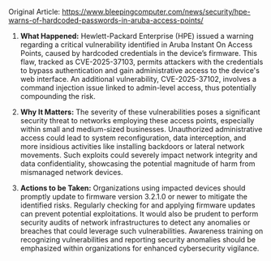 Original Article: https://www.bleepingcomputer.com/news/security/hpe-warns-of-hardcoded-passwords-in-aruba-access-points/

1) **What Happened:** Hewlett-Packard Enterprise (HPE) issued a warning regarding a critical vulnerability identified in Aruba Instant On Access Points, caused by hardcoded credentials in the device’s firmware. This flaw, tracked as CVE-2025-37103, permits attackers with the credentials to bypass authentication and gain administrative access to the device's web interface. An additional vulnerability, CVE-2025-37102, involves a command injection issue linked to admin-level access, thus potentially compounding the risk.

2) **Why It Matters:** The severity of these vulnerabilities poses a significant security threat to networks employing these access points, especially within small and medium-sized businesses. Unauthorized administrative access could lead to system reconfiguration, data interception, and more insidious activities like installing backdoors or lateral network movements. Such exploits could severely impact network integrity and data confidentiality, showcasing the potential magnitude of harm from mismanaged network devices.

3) **Actions to be Taken:** Organizations using impacted devices should promptly update to firmware version 3.2.1.0 or newer to mitigate the identified risks. Regularly checking for and applying firmware updates can prevent potential exploitations. It would also be prudent to perform security audits of network infrastructures to detect any anomalies or breaches that could leverage such vulnerabilities. Awareness training on recognizing vulnerabilities and reporting security anomalies should be emphasized within organizations for enhanced cybersecurity vigilance.